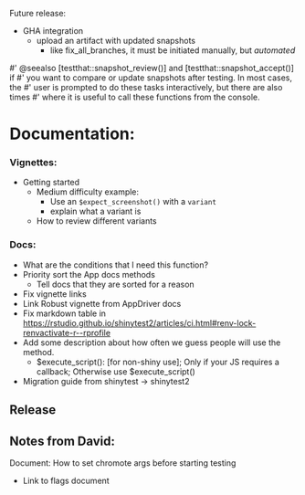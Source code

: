 Future release:
  * GHA integration
    * upload an artifact with updated snapshots
      * like fix_all_branches, it must be initiated manually, but _automated_


#' @seealso [testthat::snapshot_review()] and [testthat::snapshot_accept()] if
#'   you want to compare or update snapshots after testing. In most cases, the
#'   user is prompted to do these tasks interactively, but there are also times
#'   where it is useful to call these functions from the console.

# Documentation:

### Vignettes:
* Getting started
  * Medium difficulty example:
    * Use an `$expect_screenshot()` with a `variant`
    * explain what a variant is
  * How to review different variants

### Docs:
* What are the conditions that I need this function?
* Priority sort the App docs methods
  * Tell docs that they are sorted for a reason
* Fix vignette links
* Link Robust vignette from AppDriver docs
* Fix markdown table in https://rstudio.github.io/shinytest2/articles/ci.html#renv-lock-renvactivate-r--rprofile
* Add some description about how often we guess people will use the method.
  * $execute_script(): [for non-shiny use]; Only if your JS requires a callback; Otherwise use $execute_script()
* Migration guide from shinytest -> shinytest2

## Release



## Notes from David:
Document: How to set chromote args before starting testing
  * Link to flags document
